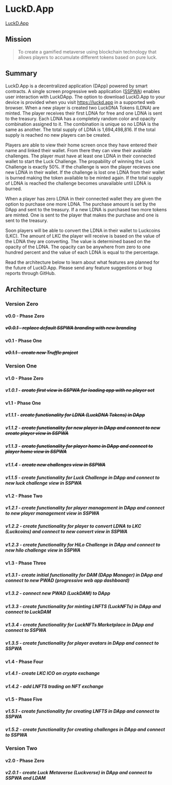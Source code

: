 # LuckD.App
 [LuckD.App](https://luckd.app "LuckD.App")


## Mission

> To create a gamified metaverse using blockchain technology that allows players to accumulate different tokens based on pure luck.



## Summary

LuckD.App is a decentralized application (DApp) powered by smart contracts. A single screen progressive web application ([SSPWA](https://sspw.app "Interact with the SSPWA Template")) enables user interaction with LuckDApp. The option to download LuckD.App to your device is provided when you visit https://luckd.app in a supported web browser. When a new player is created two LuckDNA Tokens (LDNA) are minted. The player receives their first LDNA for free and one LDNA is sent to the treasury. Each LDNA has a completely random color and opacity combination assigned to it. The combination is unique so no LDNA is the same as another. The total supply of LDNA is 1,694,498,816. If the total supply is reached no new players can be created.

Players are able to view their home screen once they have entered their name and linked their wallet. From there they can view their available challenges. The player must have at least one LDNA in their connected wallet to start the Luck Challenge. The propability of winning the Luck Challenge is exactly 50%. If the challenge is won the player recieves one new LDNA in their wallet. If the challenge is lost one LDNA from their wallet is burned making the token available to be minted again. If the total supply of LDNA is reached the challenge becomes unavailable until LDNA is burned.

When a player has zero LDNA in their connected wallet they are given the option to purchase one more LDNA. The purchase amount is set by the DApp and sent to the treasury. If a new LDNA is purchased two more tokens are minted. One is sent to the player that makes the purchase and one is sent to the treasury.

Soon players will be able to convert the LDNA in their wallet to Luckcoins (LKC). The amount of LKC the player will receive is based on the value of the LDNA they are converting. The value is determined based on the opacity of the LDNA. The opacity can be anywhere from zero to one hundred percent and the value of each LDNA is equal to the percentage.

Read the architecture below to learn about what features are planned for the future of LuckD.App. Please send any feature suggestions or bug reports through GitHub.



## Architecture


### Version Zero


#### v0.0 - Phase Zero

##### ~~v0.0.1 - replace default SSPWA branding with new branding~~

#### v0.1 - Phase One

##### ~~v0.1.1 - create new Truffle project~~


### Version One


#### v1.0 - Phase Zero

##### v1.0.1 - ~~create first view in SSPWA for loading app with no player set~~

#### v1.1 - Phase One

##### v1.1.1 - ~~create functionality for LDNA (LuckDNA Tokens) in DApp~~

##### v1.1.2 - ~~create functionality for new player in DApp and connect to new create player view in SSPWA~~

##### v1.1.3 - ~~create functionality for player home in DApp and connect to player home view in SSPWA~~

##### v1.1.4 - ~~create new challenges view in SSPWA~~

##### v1.1.5 - create functionality for Luck Challenge in DApp and connect to new luck challenge view in SSPWA

#### v1.2 - Phase Two

##### v1.2.1 - create functionality for player management in DApp and connect to new player management view in SSPWA

##### v1.2.2 - create functionality for player to convert LDNA to LKC (Luckcoins) and connect to new convert view in SSPWA

##### v1.2.3 - create functionality for HiLo Challenge in DApp and connect to new hilo challenge view in SSPWA

#### v1.3 - Phase Three

##### v1.3.1 - create initial functionality for DAM (DApp Manager) in DApp and connect to new PWAD (progressive web app dashboard)

##### v1.3.2 - connect new PWAD (LuckDAM) to DApp

##### v1.3.3 - create functionality for minting LNFTS (LuckNFTs) in DApp and connect to LuckDAM

##### v1.3.4 - create functionality for LuckNFTs Marketplace in DApp and connect to SSPWA

##### v1.3.5 - create functionality for player avatars in DApp and connect to SSPWA

#### v1.4 - Phase Four

##### v1.4.1 - create LKC ICO on crypto exchange

##### v1.4.2 - add LNFTS trading on NFT exchange

#### v1.5 - Phase Five

##### v1.5.1 - create functionality for creating LNFTS in DApp and connect to SSPWA

##### v1.5.2 - create functionality for creating challenges in DApp and connect to SSPWA


### Version Two


#### v2.0 - Phase Zero

##### v2.0.1 - create Luck Metaverse (Luckverse) in DApp and connect to SSPWA and LDAM
